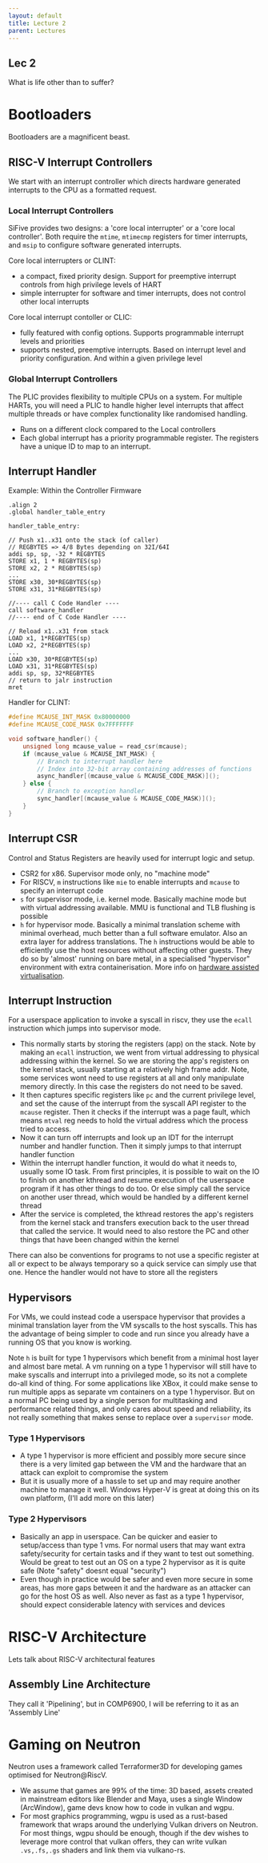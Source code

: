 ```yaml
---
layout: default
title: Lecture 2
parent: Lectures
---
```


## Lec 2

What is life other than to suffer?

# Bootloaders

Bootloaders are a magnificent beast.

## RISC-V Interrupt Controllers

We start with an interrupt controller which directs hardware generated interrupts to the CPU as a formatted request.

### Local Interrupt Controllers

SiFive provides two designs: a 'core local interrupter' or a 'core local controller'. Both require the `mtime`, `mtimecmp` registers for timer interrupts, and `msip` to configure software generated interrupts.

Core local interrupters or CLINT:

- a compact, fixed priority design. Support for preemptive interrupt controls from high privilege levels of HART
- simple interrupter for software and timer interrupts, does not control other local interrupts

Core local interrupt contoller or CLIC:

- fully featured with config options. Supports programmable interrupt levels and priorities
- supports nested, preemptive interrupts. Based on interrupt level and priority configuration. And within a given privilege level

### Global Interrupt Controllers

The PLIC provides flexibility to multiple CPUs on a system. For multiple HARTs, you will need a PLIC to handle higher level interrupts that affect multiple threads or have complex functionality like randomised handling.

- Runs on a different clock compared to the Local controllers
- Each global interrupt has a priority programmable register. The registers have a unique ID to map to an interrupt.

## Interrupt Handler

Example: Within the Controller Firmware

```
.align 2
.global handler_table_entry

handler_table_entry:

// Push x1..x31 onto the stack (of caller)
// REGBYTES => 4/8 Bytes depending on 32I/64I
addi sp, sp, -32 * REGBYTES
STORE x1, 1 * REGBYTES(sp)
STORE x2, 2 * REGBYTES(sp)
...
STORE x30, 30*REGBYTES(sp)
STORE x31, 31*REGBYTES(sp)

//---- call C Code Handler ----
call software_handler
//---- end of C Code Handler ----

// Reload x1..x31 from stack
LOAD x1, 1*REGBYTES(sp)
LOAD x2, 2*REGBYTES(sp)
...
LOAD x30, 30*REGBYTES(sp)
LOAD x31, 31*REGBYTES(sp)
addi sp, sp, 32*REGBYTES
// return to jalr instruction
mret
```

Handler for CLINT:

```c
#define MCAUSE_INT_MASK 0x80000000
#define MCAUSE_CODE_MASK 0x7FFFFFFF

void software_handler() {
    unsigned long mcause_value = read_csr(mcause);
    if (mcause_value & MCAUSE_INT_MASK) {
        // Branch to interrupt handler here
        // Index into 32-bit array containing addresses of functions
        async_handler[(mcause_value & MCAUSE_CODE_MASK)]();
    } else {
        // Branch to exception handler
        sync_handler[(mcause_value & MCAUSE_CODE_MASK)]();
    }
}
```

## Interrupt CSR

Control and Status Registers are heavily used for interrupt logic and setup.

- CSR2 for x86. Supervisor mode only, no "machine mode"
- For RISCV, `m` instructions like `mie` to enable interrupts and `mcause` to specify an interrupt code
- `s` for supervisor mode, i.e. kernel mode. Basically machine mode but with virtual addressing available. MMU is functional and TLB flushing is possible
- `h` for hypervisor mode. Basically a minimal translation scheme with minimal overhead, much better than a full software emulator. Also an extra layer for address translations. The `h` instructions would be able to efficiently use the host resources without affecting other guests. They do so by 'almost' running on bare metal, in a specialised "hypervisor" environment with extra containerisation. More info on [hardware assisted virtualisation](https://en.wikipedia.org/wiki/Hardware-assisted_virtualization).

## Interrupt Instruction

For a userspace application to invoke a syscall in riscv, they use the `ecall` instruction which jumps into supervisor mode.
- This normally starts by storing the registers (app) on the stack. Note by making an `ecall` instruction, we went from virtual addressing to physical addressing within the kernel. So we are storing the app's registers on the kernel stack, usually starting at a relatively high frame addr. Note, some services wont need to use registers at all and only manipulate memory directly. In this case the registers do not need to be saved.
- It then captures specific registers like `pc` and the current privilege level, and set the cause of the interrupt from the syscall API register to the `mcause` register. Then it checks if the interrupt was a page fault, which means `mtval` reg needs to hold the virtual address which the process tried to access.
- Now it can turn off interrupts and look up an IDT for the interrupt number and handler function. Then it simply jumps to that interrupt handler function
- Within the interrupt handler function, it would do what it needs to, usually some IO task. From first principles, it is possible to wait on the IO to finish on another kthread and resume execution of the userspace program if it has other things to do too. Or else simply call the service on another user thread, which would be handled by a different kernel thread
- After the service is completed, the kthread restores the app's registers from the kernel stack and transfers execution back to the user thread that called the service. It would need to also restore the PC and other things that have been changed within the kernel

There can also be conventions for programs to not use a specific register at all or expect to be always temporary so a quick service can simply use that one. Hence the handler would not have to store all the registers

## Hypervisors

For VMs, we could instead code a userspace hypervisor that provides a minimal translation layer from the VM syscalls to the host syscalls. This has the advantage of being simpler to code and run since you already have a running OS that you know is working.

Note `h` is built for type 1 hypervisors which benefit from a minimal host layer and almost bare metal. A vm running on a type 1 hypervisor will still have to make syscalls and interrupt into a privileged mode, so its not a complete do-all kind of thing. For some applications like XBox, it could make sense to run multiple apps as separate vm containers on a type 1 hypervisor. But on a normal PC being used by a single person for multitasking and performance related things, and only cares about speed and reliability, its not really something that makes sense to replace over a `supervisor` mode.

### Type 1 Hypervisors

- A type 1 hypervisor is more efficient and possibly more secure since there is a very limited gap between the VM and the hardware that an attack can exploit to compromise the system
- But it is usually more of a hassle to set up and may require another machine to manage it well. Windows Hyper-V is great at doing this on its own platform, (I'll add more on this later)

### Type 2 Hypervisors

- Basically an app in userspace. Can be quicker and easier to setup/access than type 1 vms. For normal users that may want extra safety/security for certain tasks and if they want to test out something. Would be great to test out an OS on a type 2 hypervisor as it is quite safe (Note "safety" doesnt equal "security")
- Even though in practice would be safer and even more secure in some areas, has more gaps between it and the hardware as an attacker can go for the host OS as well. Also never as fast as a type 1 hypervisor, should expect considerable latency with services and devices

# RISC-V Architecture

Lets talk about RISC-V architectural features

## Assembly Line Architecture

They call it 'Pipelining', but in COMP6900, I will be referring to it as an 'Assembly Line'

# Gaming on Neutron

Neutron uses a framework called Terraformer3D for developing games optimised for Neutron@RiscV.

- We assume that games are 99% of the time: 3D based, assets created in mainstream editors like Blender and Maya, uses a single Window (ArcWindow), game devs know how to code in vulkan and wgpu.
- For most graphics programming, wgpu is used as a rust-based framework that wraps around the underlying Vulkan drivers on Neutron. For most things, wgpu should be enough, though if the dev wishes to leverage more control that vulkan offers, they can write vulkan `.vs,.fs,.gs` shaders and link them via vulkano-rs.
